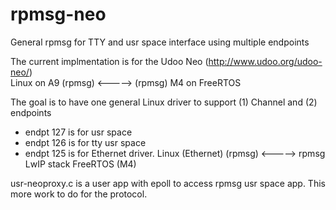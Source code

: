 # rpmsg-neo
General rpmsg for TTY and usr space interface using multiple endpoints

The current implmentation is for the Udoo Neo (http://www.udoo.org/udoo-neo/)  
Linux on A9 (rpmsg) <-----> (rpmsg) M4 on FreeRTOS 

The goal is to have one general Linux driver to support (1) Channel and (2) endpoints
- endpt 127 is for usr space 
- endpt 126 is for tty usr space
- endpt 125 is for Ethernet driver. Linux (Ethernet) (rpmsg) <-----> rpmsg LwIP stack FreeRTOS (M4)


usr-neoproxy.c is a user app with epoll to access rpmsg usr space app.  This more work to do for the protocol.

